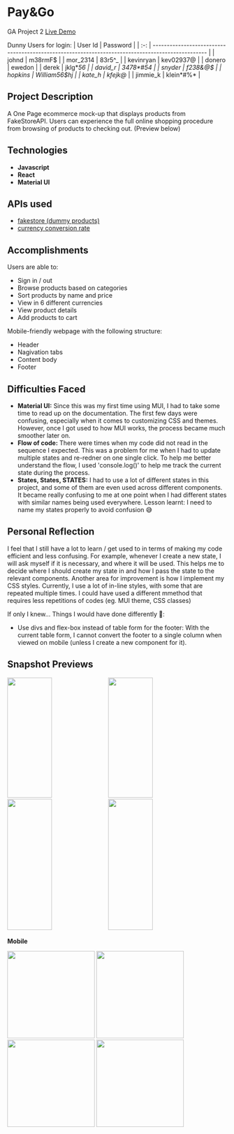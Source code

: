 # Pay&Go
GA Project 2 
[Live Demo](https://ngsuwen.github.io/pay-go-ts)

Dunny Users for login:
|  User Id  | Password                                                                                           |
|   :-:   | ------------------------------------------------------------------------------------------------- |
| johnd  | m38rmF$ |
| mor_2314  | 83r5^_  |
| kevinryan  | kev02937@  |
| donero  | ewedon  |
| derek  | jklg*_56  |
| david_r  | 3478*#54  |
| snyder  | f238&@*$  |
| hopkins  | William56$hj  |
| kate_h  | kfejk@*_  |
| jimmie_k  | klein*#%*  |

## Project Description
A One Page ecommerce mock-up that displays products from FakeStoreAPI. Users can experience the full online shopping procedure from browsing of products to checking out. (Preview below)

## Technologies
* **Javascript**
* **React** 
* **Material UI** 

## APIs used
* [fakestore (dummy products)](https://fakestoreapi.com/docs)
* [currency conversion rate](https://github.com/fawazahmed0/currency-api)

## Accomplishments
Users are able to: 
* Sign in / out
* Browse products based on categories
* Sort products by name and price
* View in 6 different currencies
* View product details
* Add products to cart

Mobile-friendly webpage with the following structure:
* Header
* Nagivation tabs
* Content body
* Footer

## Difficulties Faced
* **Material UI:** Since this was my first time using MUI, I had to take some time to read up on the documentation. The first few days were confusing, especially when it comes to customizing CSS and themes. However, once I got used to how MUI works, the process became much smoother later on. 
* **Flow of code:** There were times when my code did not read in the sequence I expected. This was a problem for me when I had to update multiple states and re-redner on one single click. To help me better understand the flow, I used 'console.log()' to help me track the current state during the process. 
* **States, States, STATES:** I had to use a lot of different states in this project, and some of them are even used across different components. It became really confusing to me at one point when I had different states with similar names being used everywhere. Lesson learnt: I need to name my states properly to avoid confusion :sweat_smile:

## Personal Reflection
I feel that I still have a lot to learn / get used to in terms of making my code efficient and less confusing. For example, whenever I create a new state, I will ask myself if it is necessary, and where it will be used. This helps me to decide where I should create my state in and how I pass the state to the relevant components. 
Another area for improvement is how I implement my CSS styles. Currently, I use a lot of in-line styles, with some that are repeated multiple times. I could have used a different mmethod that requires less repetitions of codes (eg. MUI theme, CSS classes)

If only I knew... Things I would have done differently :thinking:: 
* Use divs and flex-box instead of table form for the footer: With the current table form, I cannot convert the footer to a single column when viewed on mobile (unless I create a new component for it). 

## Snapshot Previews
<p float="left">
<img src="https://user-images.githubusercontent.com/88722847/142601174-ed57eb0e-5050-44bc-994a-5274ec1e036c.png" width="45%" height="275px"/>
<img src="https://user-images.githubusercontent.com/88722847/142601407-127f8a78-9af6-4877-bd9e-6af9a9cfa324.png" width="45%" height="275px"/>
<img src="https://user-images.githubusercontent.com/88722847/142601465-55632c1e-a62b-43e9-a0b3-7827a29485bf.png" width="45%" height="300px"/>
<img src="https://user-images.githubusercontent.com/88722847/142601552-f896e431-d58b-4004-8a81-2457347065cd.png" width="45%" height="300px"/>
</p>

**Mobile**
<p float="left">
<img src="https://user-images.githubusercontent.com/88722847/142604375-9215c578-6cd4-42c1-b113-857afc624378.gif" width="200"/>
<img src="https://user-images.githubusercontent.com/88722847/142604387-77e5c563-31ae-4d34-8245-86de1b6ee910.gif" width="200"/>
<img src="https://user-images.githubusercontent.com/88722847/142606766-1fa56d65-eb1a-4d84-b39a-19984305af02.gif" width="200"/>
<img src="https://user-images.githubusercontent.com/88722847/142604552-1e0b32cc-44cb-4ebe-98c7-7013217c5ad0.gif" width="200"/>
</p>
